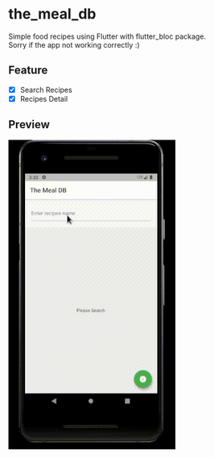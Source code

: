 # the_meal_db

Simple food recipes using Flutter with flutter_bloc package. <br>
Sorry if the app not working correctly :)

## Feature
- [x] Search Recipes
- [x] Recipes Detail

## Preview
<img src=".preview/vokoscreenNG-2020-11-21_14-23-00.gif"/>

